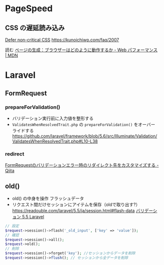# PageSpeed
## CSS の遅延読み込み
[Defer non-critical CSS](https://web.dev/defer-non-critical-css/#optimize)
https://kunoichiwp.com/faq/2007

読む
[ページの生成：ブラウザーはどのように動作するか - Web パフォーマンス | MDN](https://developer.mozilla.org/ja/docs/Web/Performance/How_browsers_work)

# Laravel
## FormRequest
### prepareForValidation()
- バリデーション実行前に入力値を整形する
- `ValidatesWhenResolvedTrait.php` の `prepareForValidation()` をオーバーライドする
https://github.com/laravel/framework/blob/5.6/src/Illuminate/Validation/ValidatesWhenResolvedTrait.php#L10-L38

### redirect
[FormRequestのバリデーションエラー時のリダイレクト先をカスタマイズする - Qiita](https://qiita.com/kazuhei/items/1c193a597da0cc0f34be)

## old()
- old() の中身を操作
フラッシュデータ
- リクエスト間だけセッションにアイテムを保存（oldで取り出す?）
https://readouble.com/laravel/5.5/ja/session.html#flash-data
[バリデーション 5.5 Laravel](https://readouble.com/laravel/5.5/ja/validation.html#quick-displaying-the-validation-errors)
```php
// 設定
$request->session()->flash('_old_input', ['key' => 'value']);
// 確認
$request->session()->all();
$request->old();
// 削除
$request->session()->forget('key'); //セッションからデータを削除
$request->session()->flush(); // セッションから全データを削除
```
